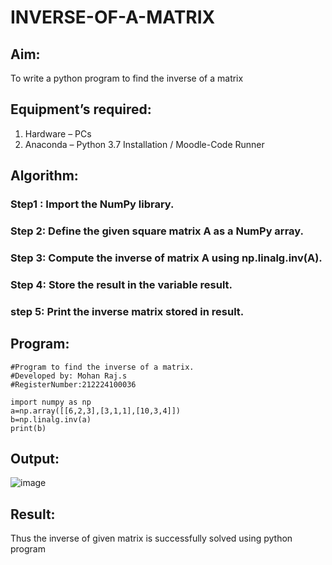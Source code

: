 # INVERSE-OF-A-MATRIX
## Aim:
To write a python program to find the inverse of a matrix
## Equipment’s required:
1. 	Hardware – PCs
2. 	Anaconda – Python 3.7 Installation / Moodle-Code Runner
## Algorithm:
### Step1 : Import the NumPy library.
### Step 2: Define the given square matrix A as a NumPy array.
### Step 3: Compute the inverse of matrix A using np.linalg.inv(A).
### Step 4: Store the result in the variable result.
### step 5: Print the inverse matrix stored in result. 

## Program:
~~~
#Program to find the inverse of a matrix.
#Developed by: Mohan Raj.s
#RegisterNumber:212224100036

import numpy as np
a=np.array([[6,2,3],[3,1,1],[10,3,4]])
b=np.linalg.inv(a)
print(b)
~~~
## Output:
![image](https://github.com/user-attachments/assets/27073fea-e311-4e27-9fc5-7ca61743b630)

## Result:
Thus the inverse of given matrix is successfully solved using python program

